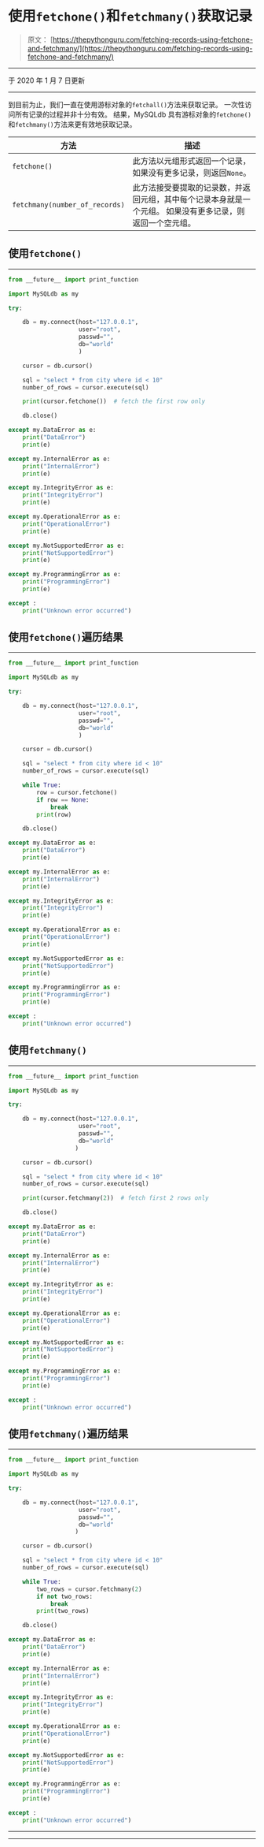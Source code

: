 # 使用`fetchone()`和`fetchmany()`获取记录

> 原文： [https://thepythonguru.com/fetching-records-using-fetchone-and-fetchmany/](https://thepythonguru.com/fetching-records-using-fetchone-and-fetchmany/)

* * *

于 2020 年 1 月 7 日更新

* * *

到目前为止，我们一直在使用游标对象的`fetchall()`方法来获取记录。 一次性访问所有记录的过程并非十分有效。 结果，MySQLdb 具有游标对象的`fetchone()`和`fetchmany()`方法来更有效地获取记录。

| 方法 | 描述 |
| --- | --- |
| `fetchone()` | 此方法以元组形式返回一个记录，如果没有更多记录，则返回`None`。 |
| `fetchmany(number_of_records)` | 此方法接受要提取的记录数，并返回元组，其中每个记录本身就是一个元组。 如果没有更多记录，则返回一个空元组。 |

## 使用`fetchone()`

* * *

```py
from __future__ import print_function

import MySQLdb as my

try:

    db = my.connect(host="127.0.0.1",
                    user="root",
                    passwd="",
                    db="world"
                    )

    cursor = db.cursor()

    sql = "select * from city where id < 10"
    number_of_rows = cursor.execute(sql)

    print(cursor.fetchone())  # fetch the first row only

    db.close()

except my.DataError as e:
    print("DataError")
    print(e)

except my.InternalError as e:
    print("InternalError")
    print(e)

except my.IntegrityError as e:
    print("IntegrityError")
    print(e)

except my.OperationalError as e:
    print("OperationalError")
    print(e)

except my.NotSupportedError as e:
    print("NotSupportedError")
    print(e)

except my.ProgrammingError as e:
    print("ProgrammingError")
    print(e)

except :
    print("Unknown error occurred")

```

## 使用`fetchone()`遍历结果

* * *

```py
from __future__ import print_function

import MySQLdb as my

try:

    db = my.connect(host="127.0.0.1",
                    user="root",
                    passwd="",
                    db="world"
                    )

    cursor = db.cursor()

    sql = "select * from city where id < 10"
    number_of_rows = cursor.execute(sql)

    while True:
        row = cursor.fetchone()
        if row == None:
            break
        print(row)

    db.close()

except my.DataError as e:
    print("DataError")
    print(e)

except my.InternalError as e:
    print("InternalError")
    print(e)

except my.IntegrityError as e:
    print("IntegrityError")
    print(e)

except my.OperationalError as e:
    print("OperationalError")
    print(e)

except my.NotSupportedError as e:
    print("NotSupportedError")
    print(e)

except my.ProgrammingError as e:
    print("ProgrammingError")
    print(e)

except :
    print("Unknown error occurred")

```

## 使用`fetchmany()`

* * *

```py
from __future__ import print_function

import MySQLdb as my

try:

    db = my.connect(host="127.0.0.1",
                    user="root",
                    passwd="",
                    db="world"
                   )

    cursor = db.cursor()

    sql = "select * from city where id < 10"
    number_of_rows = cursor.execute(sql)

    print(cursor.fetchmany(2))  # fetch first 2 rows only

    db.close()

except my.DataError as e:
    print("DataError")
    print(e)

except my.InternalError as e:
    print("InternalError")
    print(e)

except my.IntegrityError as e:
    print("IntegrityError")
    print(e)

except my.OperationalError as e:
    print("OperationalError")
    print(e)

except my.NotSupportedError as e:
    print("NotSupportedError")
    print(e)

except my.ProgrammingError as e:
    print("ProgrammingError")
    print(e)

except :
    print("Unknown error occurred")

```

## 使用`fetchmany()`遍历结果

* * *

```py
from __future__ import print_function

import MySQLdb as my

try:

    db = my.connect(host="127.0.0.1",
                    user="root",
                    passwd="",
                    db="world"
                   )

    cursor = db.cursor()

    sql = "select * from city where id < 10"
    number_of_rows = cursor.execute(sql)

    while True:
        two_rows = cursor.fetchmany(2)
        if not two_rows:
            break
        print(two_rows)

    db.close()

except my.DataError as e:
    print("DataError")
    print(e)

except my.InternalError as e:
    print("InternalError")
    print(e)

except my.IntegrityError as e:
    print("IntegrityError")
    print(e)

except my.OperationalError as e:
    print("OperationalError")
    print(e)

except my.NotSupportedError as e:
    print("NotSupportedError")
    print(e)

except my.ProgrammingError as e:
    print("ProgrammingError")
    print(e)

except :
    print("Unknown error occurred")

```

* * *

* * *